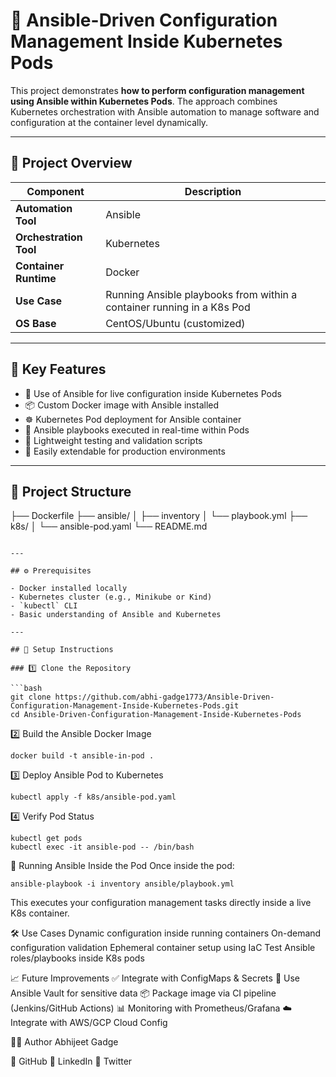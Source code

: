 # 🔧 Ansible-Driven Configuration Management Inside Kubernetes Pods

This project demonstrates **how to perform configuration management using Ansible within Kubernetes Pods**. The approach combines Kubernetes orchestration with Ansible automation to manage software and configuration at the container level dynamically.

---

## 📌 Project Overview

| Component | Description |
|----------|-------------|
| **Automation Tool** | Ansible |
| **Orchestration Tool** | Kubernetes |
| **Container Runtime** | Docker |
| **Use Case** | Running Ansible playbooks from within a container running in a K8s Pod |
| **OS Base** | CentOS/Ubuntu (customized) |

---

## 🚀 Key Features

- 🔄 Use of Ansible for live configuration inside Kubernetes Pods
- 📦 Custom Docker image with Ansible installed
- ☸️ Kubernetes Pod deployment for Ansible container
- 📂 Ansible playbooks executed in real-time within Pods
- 🧪 Lightweight testing and validation scripts
- 🔧 Easily extendable for production environments

---

## 📂 Project Structure
├── Dockerfile
├── ansible/
│ ├── inventory
│ └── playbook.yml
├── k8s/
│ └── ansible-pod.yaml
└── README.md

```

---

## ⚙️ Prerequisites

- Docker installed locally
- Kubernetes cluster (e.g., Minikube or Kind)
- `kubectl` CLI
- Basic understanding of Ansible and Kubernetes

---

## 🔧 Setup Instructions

### 1️⃣ Clone the Repository

```bash
git clone https://github.com/abhi-gadge1773/Ansible-Driven-Configuration-Management-Inside-Kubernetes-Pods.git
cd Ansible-Driven-Configuration-Management-Inside-Kubernetes-Pods
```

2️⃣ Build the Ansible Docker Image

```
docker build -t ansible-in-pod .
```

3️⃣ Deploy Ansible Pod to Kubernetes

```
kubectl apply -f k8s/ansible-pod.yaml

```

4️⃣ Verify Pod Status

```
kubectl get pods
kubectl exec -it ansible-pod -- /bin/bash

```

🧪 Running Ansible Inside the Pod
Once inside the pod:

```
ansible-playbook -i inventory ansible/playbook.yml
```

This executes your configuration management tasks directly inside a live K8s container.


🛠 Use Cases
Dynamic configuration inside running containers
On-demand configuration validation
Ephemeral container setup using IaC
Test Ansible roles/playbooks inside K8s pods



📈 Future Improvements
✅ Integrate with ConfigMaps & Secrets
🔐 Use Ansible Vault for sensitive data
📦 Package image via CI pipeline (Jenkins/GitHub Actions)
📊 Monitoring with Prometheus/Grafana
☁️ Integrate with AWS/GCP Cloud Config





🙋‍♂️ Author
Abhijeet Gadge

🔗 GitHub
🔗 LinkedIn
🔗 Twitter















